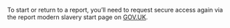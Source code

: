 To start or return to a report, you’ll need to request secure access again via the report modern slavery start page on [GOV.UK](/start).
